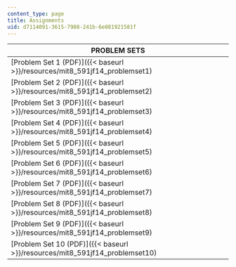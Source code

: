 ```yaml
---
content_type: page
title: Assignments
uid: d7114091-3615-7908-241b-6e081921581f
---
```


| PROBLEM SETS |
| --- |
| [Problem Set 1 (PDF)]({{< baseurl >}}/resources/mit8_591jf14_problemset1) |
| [Problem Set 2 (PDF)]({{< baseurl >}}/resources/mit8_591jf14_problemset2) |
| [Problem Set 3 (PDF)]({{< baseurl >}}/resources/mit8_591jf14_problemset3) |
| [Problem Set 4 (PDF)]({{< baseurl >}}/resources/mit8_591jf14_problemset4) |
| [Problem Set 5 (PDF)]({{< baseurl >}}/resources/mit8_591jf14_problemset5) |
| [Problem Set 6 (PDF)]({{< baseurl >}}/resources/mit8_591jf14_problemset6) |
| [Problem Set 7 (PDF)]({{< baseurl >}}/resources/mit8_591jf14_problemset7) |
| [Problem Set 8 (PDF)]({{< baseurl >}}/resources/mit8_591jf14_problemset8) |
| [Problem Set 9 (PDF)]({{< baseurl >}}/resources/mit8_591jf14_problemset9) |
| [Problem Set 10 (PDF)]({{< baseurl >}}/resources/mit8_591jf14_problemset10)